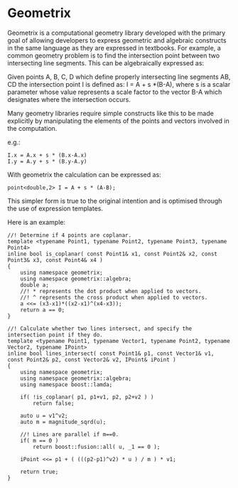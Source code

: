 Geometrix
=========

Geometrix is a computational geometry library developed with the primary goal of allowing developers to express geometric and algebraic constructs in the same language as they are expressed in textbooks. For example, a common geometry problem is to find the intersection point between two intersecting line segments. This can be algebraically expressed as: 

Given points A, B, C, D which define properly intersecting line segments AB, CD the intersection point I is defined as:
I = A + s *(B-A), where s is a scalar parameter whose value represents a scale factor to the vector B-A which designates where the intersection occurs.

Many geometry libraries require simple constructs like this to be made explicitly by manipulating the elements of the points and vectors involved in the computation.

e.g.: 

	I.x = A.x + s * (B.x-A.x)
	I.y = A.y + s * (B.y-A.y)

With geometrix the calculation can be expressed as:

	point<double,2> I = A + s * (A-B);

This simpler form is true to the original intention and is optimised through the use of expression templates.

Here is an example:

	//! Determine if 4 points are coplanar.
	template <typename Point1, typename Point2, typename Point3, typename Point4>
	inline bool is_coplanar( const Point1& x1, const Point2& x2, const Point3& x3, const Point4& x4 )
	{
		using namespace geometrix;
		using namespace geometrix::algebra;
		double a;
		//! * represents the dot product when applied to vectors.
		//! ^ represents the cross product when applied to vectors.
		a <<= (x3-x1)*((x2-x1)^(x4-x3));
		return a == 0; 
	}

	//! Calculate whether two lines intersect, and specify the intersection point if they do.
	template <typename Point1, typename Vector1, typename Point2, typename Vector2, typename IPoint>
	inline bool lines_intersect( const Point1& p1, const Vector1& v1, const Point2& p2, const Vector2& v2, IPoint& iPoint )
	{
		using namespace geometrix;
		using namespace geometrix::algebra;
		using namespace boost::lamda;
		
		if( !is_coplanar( p1, p1+v1, p2, p2+v2 ) )
			return false;
		
		auto u = v1^v2; 
		auto m = magnitude_sqrd(u);

		//! Lines are parallel if m==0.
		if( m == 0 )
			return boost::fusion::all( u, _1 == 0 );        
		
		iPoint <<= p1 + ( (((p2-p1)^v2) * u ) / m ) * v1;
		
		return true;
	}